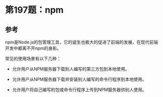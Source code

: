 # 第197题：npm

## 参考

npm是Node.js的包管理工具，它的诞生也极大的促进了前端的发展，在现代前端开发中都离不开npm的身影。

常见的使用场景有以下几种：

* 允许用户从NPM服务器下载别人编写的第三方包到本地使用。

* 允许用户从NPM服务器下载并安装别人编写的命令行程序到本地使用。

* 允许用户将自己编写的包或命令行程序上传到NPM服务器供别人使用。
